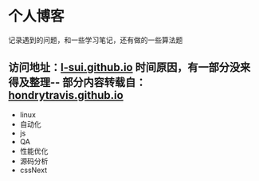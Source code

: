 
# 个人博客


记录遇到的问题，和一些学习笔记，还有做的一些算法题

访问地址：[l-sui.github.io](https://l-sui.github.io)
时间原因，有一部分没来得及整理--
部分内容转载自：[hondrytravis.github.io](https://hondrytravis.github.io)
---
* linux
* 自动化
* js
* QA
* 性能优化
* 源码分析
* cssNext